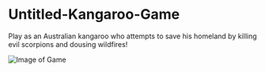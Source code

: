 # Untitled-Kangaroo-Game
Play as an Australian kangaroo who attempts to save his homeland by killing evil scorpions and dousing wildfires!

![Image of Game](https://github.com/parallelgames/Untitled-Kangaroo-Game/blob/master/KwnPkUZ%20-%20Imgur.png)
